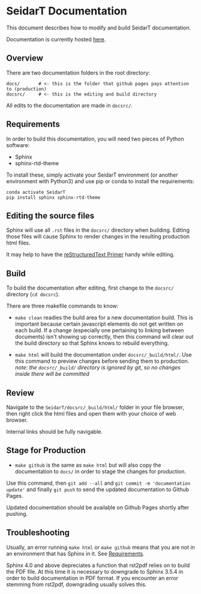 # SeidarT Documentation 

This document describes how to modify and build SeidarT documentation.

Documentation is currently hosted [here](https://sbernsen.github.io/SeidarT).

## Overview

There are two documentation folders in the root directory:

```
docs/       # <- this is the folder that github pages pays attention to (production)
docsrc/     # <- this is the editing and build directory
```

All edits to the documentation are made in `docsrc/`. 


## Requirements

In order to build this documentation, you will need two pieces of Python software:

- Sphinx
- sphinx-rtd-theme

To install these, simply activate your SeidarT environment (or another environment with Python3) and use pip or conda to install the requirements:

```
conda activate SeidarT
pip install sphinx sphinx-rtd-theme
```


## Editing the source files

Sphinx will use all `.rst` files in the `docsrc/` directory when building. Editing those files will cause Sphinx to render changes in the resulting production html files.

It may help to have the [reStructuredText Primer](https://www.sphinx-doc.org/en/master/usage/restructuredtext/basics.html) handy while editing.


## Build

To build the documentation after editing, first change to the `docsrc/` directory (`cd docsrc`).

There are three makefile commands to know:

- `make clean` readies the build area for a new documentation build. This is important because certain javascript elements do not get written on each build. If a change (especially one pertaining to linking between documents) isn't showing up correctly, then this command will clear out the build directory so that Sphinx knows to rebuild everything.

- `make html` will build the documentation under `docsrc/_build/html/`. Use this command to preview changes before sending them to production. *note: the `docsrc/_build/` directory is ignored by git, so no changes inside there will be committed*


## Review

Navigate to the `SeidarT/docsrc/_build/html/` folder in your file browser, then right click the html files and open them with your choice of web browser.

Internal links should be fully navigable.


## Stage for Production

- `make github` is the same as `make html` but will also copy the documentation to `docs/` in order to stage the changes for production.

Use this command, then `git add --all` and `git commit -m 'documentation update'` and finally `git push` to send the updated documentation to Github Pages.

Updated documentation should be available on Github Pages shortly after pushing.


## Troubleshooting

Usually, an error running `make html` or `make github` means that you are not in an environment that has Sphinx in it. See [Requirements](#requirements).

Sphinx 4.0 and above depreciates a function that rst2pdf relies on to build the PDF file. At this time it is necessary to downgrade to Sphinx 3.5.4 in order to build documentation in PDF format.
If you encounter an error stemming from rst2pdf, downgrading usually solves this.
